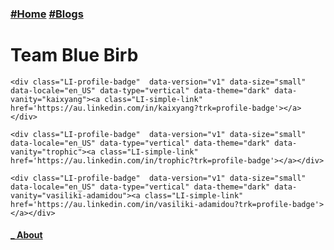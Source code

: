 <nav>
	<h3>
    <a href=" / " >#Home</a>
    <a href=" /blogs.html " >#Blogs</a>
	</h3>
</nav>
<h1>Team Blue Birb</h1>
	<script type="text/javascript" src="https://platform.linkedin.com/badges/js/profile.js" async defer></script>

	<div class="LI-profile-badge"  data-version="v1" data-size="small" data-locale="en_US" data-type="vertical" data-theme="dark" data-vanity="kaixyang"><a class="LI-simple-link" href='https://au.linkedin.com/in/kaixyang?trk=profile-badge'></a></div>

	<div class="LI-profile-badge"  data-version="v1" data-size="small" data-locale="en_US" data-type="vertical" data-theme="dark" data-vanity="trophic"><a class="LI-simple-link" href='https://au.linkedin.com/in/trophic?trk=profile-badge'></a></div>

	<div class="LI-profile-badge"  data-version="v1" data-size="small" data-locale="en_US" data-type="vertical" data-theme="dark" data-vanity="vasiliki-adamidou"><a class="LI-simple-link" href='https://au.linkedin.com/in/vasiliki-adamidou?trk=profile-badge'></a></div>

<footer>
	<nav>
		<div>
			<h4>
				<a href=" /about.html " >	_ About</a>
			</h4>
		</div>
	</nav>
</footer>
